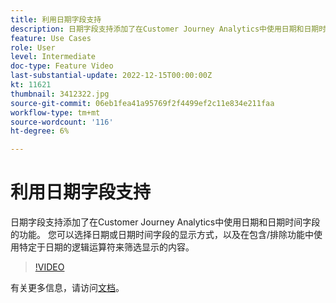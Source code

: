 ```yaml
---
title: 利用日期字段支持
description: 日期字段支持添加了在Customer Journey Analytics中使用日期和日期时间字段的功能。 您可以选择日期或日期时间字段的显示方式，以及在包含/排除功能中使用特定于日期的逻辑运算符来筛选显示的内容。
feature: Use Cases
role: User
level: Intermediate
doc-type: Feature Video
last-substantial-update: 2022-12-15T00:00:00Z
kt: 11621
thumbnail: 3412322.jpg
source-git-commit: 06eb1fea41a95769f2f4499ef2c11e834e211faa
workflow-type: tm+mt
source-wordcount: '116'
ht-degree: 6%

---
```



# 利用日期字段支持

日期字段支持添加了在Customer Journey Analytics中使用日期和日期时间字段的功能。 您可以选择日期或日期时间字段的显示方式，以及在包含/排除功能中使用特定于日期的逻辑运算符来筛选显示的内容。

>[!VIDEO](https://video.tv.adobe.com/v/3412322/?quality=12&learn=on)

有关更多信息，请访问[文档](https://experienceleague.adobe.com/docs/analytics-platform/using/cja-usecases/data-views/data-views-usecases.html?lang=en#date)。
